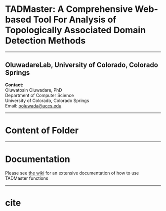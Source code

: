 # TADMaster: A Comprehensive Web-based Tool For Analysis of Topologically Associated Domain Detection Methods
------------------------------------------------------------------------------------------------------------------------------------
**OluwadareLab, University of Colorado, Colorado Springs**
----------------------------------------------------------------------

**Contact:** <br />
	Oluwatosin Oluwadare, PhD <br />
	Department of Computer Science <br />
	University of Colorado, Colorado Springs <br />
	Email: ooluwada@uccs.edu 
     
--------------------------------------------------------------------	
# Content of Folder

--------------------------------------------------------------------		

# Documentation

Please see [the wiki](https://github.com/OluwadareLab/TADMaster/wiki) for an extensive documentation of how to use TADMaster functions

--------------------------------------------------------------------		

# cite




